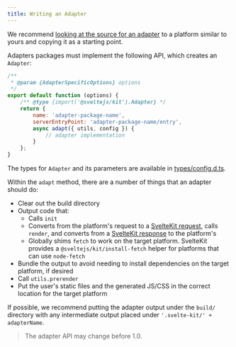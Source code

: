 ```yaml
---
title: Writing an Adapter
---
```


We recommend [looking at the source for an adapter](https://github.com/sveltejs/kit/tree/master/packages) to a platform similar to yours and copying it as a starting point.

Adapters packages must implement the following API, which creates an `Adapter`:

```js
/**
 * @param {AdapterSpecificOptions} options
 */
export default function (options) {
	/** @type {import('@sveltejs/kit').Adapter} */
	return {
		name: 'adapter-package-name',
		serverEntryPoint: 'adapter-package-name/entry',
		async adapt({ utils, config }) {
			// adapter implementation
		}
	};
}
```

The types for `Adapter` and its parameters are available in [types/config.d.ts](https://github.com/sveltejs/kit/blob/master/packages/kit/types/config.d.ts).

Within the `adapt` method, there are a number of things that an adapter should do:

- Clear out the build directory
- Output code that:
  - Calls `init`
  - Converts from the platform's request to a [SvelteKit request](#hooks-handle), calls `render`, and converts from a [SvelteKit response](#hooks-handle) to the platform's
  - Globally shims `fetch` to work on the target platform. SvelteKit provides a `@sveltejs/kit/install-fetch` helper for platforms that can use `node-fetch`
- Bundle the output to avoid needing to install dependencies on the target platform, if desired
- Call `utils.prerender`
- Put the user's static files and the generated JS/CSS in the correct location for the target platform

If possible, we recommend putting the adapter output under the `build/` directory with any intermediate output placed under `'.svelte-kit/' + adapterName`.

> The adapter API may change before 1.0.
